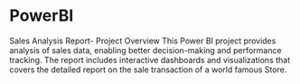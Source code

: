 # PowerBI
Sales Analysis Report- Project Overview
This Power BI project provides analysis of sales data, enabling better decision-making and performance tracking. The report includes interactive dashboards and visualizations that covers the detailed report on the sale transaction of a world famous Store.
